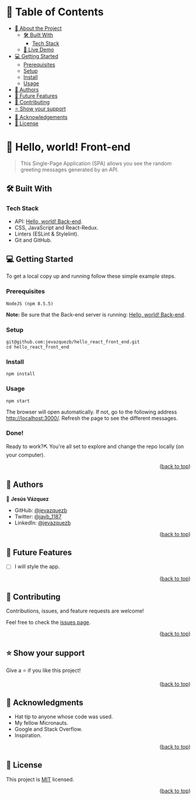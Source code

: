 <a name="readme-top"></a>

# 📗 Table of Contents

- [📖 About the Project](#about-project)
  - [🛠 Built With](#built-with)
    - [Tech Stack](#tech-stack)
  - [🚀 Live Demo](#live-demo)
- [💻 Getting Started](#getting-started)
  - [Prerequisites](#prerequisites)
  - [Setup](#setup)
  - [Install](#install)
  - [Usage](#usage)
- [👥 Authors](#authors)
- [🔭 Future Features](#future-features)
- [🤝 Contributing](#contributing)
- [⭐️ Show your support](#support)
- [🙏 Acknowledgements](#acknowledgements)
- [📝 License](#license)

# 📖 Hello, world! Front-end <a name="about-project"></a>

> This Single-Page Application (SPA) allows you see the random greeting messages generated by an API.

## 🛠 Built With <a name="built-with"></a>

### Tech Stack <a name="tech-stack"></a>

- API: [Hello, world! Back-end](https://github.com/jevazquezb/hello_rails_back_end).
- CSS, JavaScript and React-Redux.
- Linters (ESLint & Stylelint).
- Git and GitHub.

## 💻 Getting Started <a name="getting-started"></a>

To get a local copy up and running follow these simple example steps.

### Prerequisites

    NodeJS (npm 8.5.5)

**Note:** Be sure that the Back-end server is running: [Hello, world! Back-end](https://github.com/jevazquezb/hello_rails_back_end).

### Setup

    git@github.com:jevazquezb/hello_react_front_end.git
    cd hello_react_front_end

### Install

    npm install

### Usage

    npm start

The browser will open automatically. If not, go to the following address [http://localhost:3000/](http://localhost:3000/).
Refresh the page to see the different messages.

### Done!

Ready to work?⛏️ You're all set to explore and change the repo locally (on your computer).

<p align="right">(<a href="#readme-top">back to top</a>)</p>

## 👥 Authors <a name="authors"></a>

👤 **Jesús Vázquez**

- GitHub: [@jevazquezb](https://github.com/jevazquezb)
- Twitter: [@javb_1187](https://twitter.com/javb_1187)
- LinkedIn: [@jevazquezb](https://www.linkedin.com/in/jevazquezb)

<p align="right">(<a href="#readme-top">back to top</a>)</p>

## 🔭 Future Features <a name="future-features"></a>

- [ ] I will style the app.

<p align="right">(<a href="#readme-top">back to top</a>)</p>

## 🤝 Contributing <a name="contributing"></a>

Contributions, issues, and feature requests are welcome!

Feel free to check the [issues page](../../issues/).

<p align="right">(<a href="#readme-top">back to top</a>)</p>

## ⭐️ Show your support <a name="support"></a>

Give a ⭐️ if you like this project!

<p align="right">(<a href="#readme-top">back to top</a>)</p>

## 🙏 Acknowledgments <a name="acknowledgements"></a>

- Hat tip to anyone whose code was used.
- My fellow Micronauts.
- Google and Stack Overflow.
- Inspiration.

<p align="right">(<a href="#readme-top">back to top</a>)</p>

## 📝 License <a name="license"></a>

This project is [MIT](./MIT.md) licensed.

<p align="right">(<a href="#readme-top">back to top</a>)</p>
